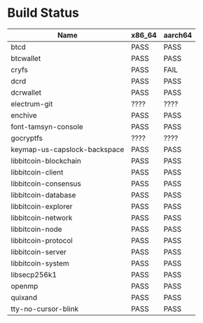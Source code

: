 Build Status
============

Name                         | x86_64 | aarch64
---                          | ---    | ---
btcd                         | PASS   | PASS
btcwallet                    | PASS   | PASS
cryfs                        | PASS   | FAIL
dcrd                         | PASS   | PASS
dcrwallet                    | PASS   | PASS
electrum-git                 | ????   | ????
enchive                      | PASS   | PASS
font-tamsyn-console          | PASS   | PASS
gocryptfs                    | ????   | ????
keymap-us-capslock-backspace | PASS   | PASS
libbitcoin-blockchain        | PASS   | PASS
libbitcoin-client            | PASS   | PASS
libbitcoin-consensus         | PASS   | PASS
libbitcoin-database          | PASS   | PASS
libbitcoin-explorer          | PASS   | PASS
libbitcoin-network           | PASS   | PASS
libbitcoin-node              | PASS   | PASS
libbitcoin-protocol          | PASS   | PASS
libbitcoin-server            | PASS   | PASS
libbitcoin-system            | PASS   | PASS
libsecp256k1                 | PASS   | PASS
openmp                       | PASS   | PASS
quixand                      | PASS   | PASS
tty-no-cursor-blink          | PASS   | PASS
